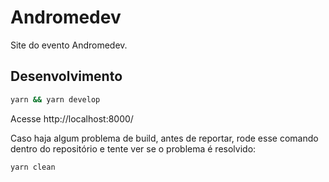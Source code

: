 # Andromedev

Site do evento Andromedev.

## Desenvolvimento

```sh
yarn && yarn develop
```

Acesse http://localhost:8000/

Caso haja algum problema de build, antes de reportar, rode esse comando dentro do repositório e tente ver se o problema é resolvido:

```sh
yarn clean
```
